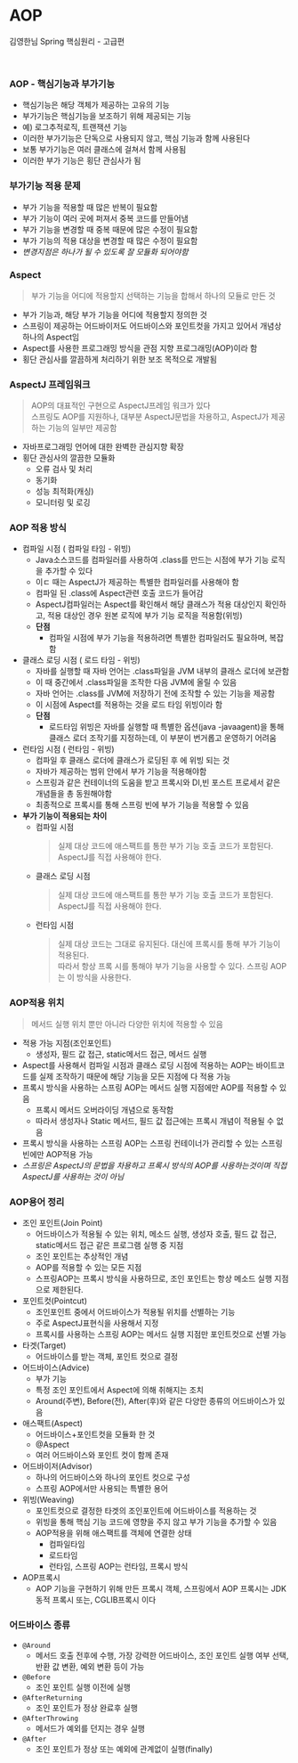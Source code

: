 # AOP
김영한님 Spring 핵심원리 - 고급편

<br>

### AOP - 핵심기능과 부가기능
* 핵심기능은 해당 객체가 제공하는 고유의 기능
* 부가기능은 핵심기능을 보조하기 위해 제공되는 기능
* 예) 로그추적로직, 트랜잭션 기능
* 이러한 부가기능은 단독으로 사용되지 않고, 핵심 기능과 함께 사용된다
* 보통 부가기능은 여러 클래스에 걸쳐서 함께 사용됨
* 이러한 부가 기능은 횡단 관심사가 됨

### 부가기능 적용 문제
* 부가 기능을 적용할 때 많은 반복이 필요함
* 부가 기능이 여러 곳에 퍼져서 중복 코드를 만들어냄
* 부가 기능을 변경할 때 중복 때문에 많은 수정이 필요함
* 부가 기능의 적용 대상을 변경할 때 많은 수정이 필요함
* *변경지점은 하나가 될 수 있도록 잘 모듈화 되어야함*

### Aspect
> 부가 기능을 어디에 적용할지 선택하는 기능을 합해서 하나의 모듈로 만든 것
* 부가 기능과, 해당 부가 기능을 어디에 적용할지 정의한 것
* 스프링이 제공하는 어드바이저도 어드바이스와 포인트컷을 가지고 있어서 개념상 하나의 Aspect임
* Aspect를 사용한 프로그래밍 방식을 관점 지향 프로그래밍(AOP)이라 함
* 횡단 관심사를 깔끔하게 처리하기 위한 보조 목적으로 개발됨

### AspectJ 프레임워크
> AOP의 대표적인 구현으로 AspectJ프레임 워크가 있다      
> 스프링도 AOP를 지원하나, 대부분 AspectJ문법을 차용하고, AspectJ가 제공하는 기능의 일부만 제공함
* 자바프로그래밍 언어에 대한 완벽한 관심지향 확장
* 횡단 관심사의 깔끔한 모듈화
    * 오류 검사 및 처리
    * 동기화
    * 성능 최적화(캐싱)
    * 모니터링 및 로깅

### AOP 적용 방식
* 컴파일 시점 ( 컴파일 타임 - 위빙)
  * Java소스코드를 컴파일러를 사용하여 .class를 만드는 시점에 부가 기능 로직을 추가할 수 있다
  * 이ㄷ 때는 AspectJ가 제공하는 특별한 컴파일러를 사용해야 함
  * 컴파일 된 .class에 Aspect관련 호출 코드가 들어감
  * AspectJ컴파일러는 Aspect를 확인해서 해당 클래스가 적용 대상인지 확인하고, 적용 대상인 경우 원본 로직에 부가 기능 로직을 적용함(위빙)
  * **단점**
    * 컴파일 시점에 부가 기능을 적용하려면 특별한 컴파일러도 필요하며, 복잡함
* 클래스 로딩 시점 ( 로드 타임 - 위빙)
  * 자바를 실행할 때 자바 언어는 .class파일을  JVM 내부의 클래스 로더에 보관함
  * 이 때 중간에서 .class파일을 조작한 다음 JVM에 올릴 수 있음
  * 자바 언어는 .class를 JVM에 저장하기 전에 조작할 수 있는 기능을 제공함
  * 이 시점에 Aspect를 적용하는 것을 로드 타임 위빙이라 함
  * **단점**
    * 로드타임 위빙은 자바를 실행할 때 특별한 옵션(java -javaagent)을 통해 클래스 로더 조작기를 지정하는데, 이 부분이 번거롭고 운영하기 어려움
* 런타임 시점 ( 런타임 - 위빙)
  * 컴파일 후 클래스 로더에 클래스가 로딩된 후 에 위빙 되는 것
  * 자바가 제공하는 범위 안에서 부가 기능을 적용해야함
  * 스프링과 같은 컨테이너의 도움을 받고 프록시와 DI,빈 포스트 프로세서 같은 개념들을 총 동원해야함
  * 최종적으로 프록시를 통해 스프링 빈에 부가 기능을 적용할 수 있음
* **부가 기능이 적용되는 차이**
  * 컴파일 시점
    > 실제 대상 코드에 애스팩트를 통한 부가 기능 호출 코드가 포함된다. AspectJ를 직접 사용해야 한다.
  * 클래스 로딩 시점
    > 실제 대상 코드에 애스팩트를 통한 부가 기능 호출 코드가 포함된다. AspectJ를 직접 사용해야 한다.
  * 런타임 시점
    > 실제 대상 코드는 그대로 유지된다. 대신에 프록시를 통해 부가 기능이 적용된다.      
    > 따라서 항상 프록 시를 통해야 부가 기능을 사용할 수 있다. 스프링 AOP는 이 방식을 사용한다.

### AOP적용 위치
> 메서드 실행 위치 뿐만 아니라 다양한 위치에 적용할 수 있음
* 적용 가능 지점(조인포인트)
  * 생성자, 필드 값 접근, static메서드 접근, 메서드 실행
* Aspect를 사용해서 컴파일 시점과 클래스 로딩 시점에 적용하는 AOP는 바이트코드를 실제 조작하기 때문에 해당 기능을 모든 지점에 다 적용 가능
* 프록시 방식을 사용하는 스프링 AOP는 메서드 실행 지점에만 AOP를 적용할 수 있음
  * 프록시 메서드 오버라이딩 개념으로 동작함
  * 따라서 생성자나 Static 메서드, 필드 값 접근에는 프록시 개념이 적용될 수 없음
* 프록시 방식을 사용하는 스프링 AOP는 스프링 컨테이너가 관리할 수 있는 스프링 빈에만 AOP적용 가능
* *스프링은 AspectJ의 문법을 차용하고 프록시 방식의 AOP를 사용하는것이며 직접 AspectJ를 사용하는 것이 아님*

### AOP용어 정리
* 조인 포인트(Join Point)
  * 어드바이스가 적용될 수 있는 위치, 메소드 실행, 생성자 호출, 필드 값 접근, static메서드 접근 같은 프로그램 실행 중 지점
  * 조인 포인트는 추상적인 개념
  * AOP를 적용할 수 있는 모든 지점
  * 스프링AOP는 프록시 방식을 사용하므로, 조인 포인트는 항상 메소드 실행 지점으로 제한된다.
* 포인트컷(Pointcut)
  * 조인포인트 중에서 어드바이스가 적용될 위치를 선별하는 기능
  * 주로 AspectJ표현식을 사용해서 지정
  * 프록시를 사용하는 스프링 AOP는 메서드 실행 지점만 포인트컷으로 선별 가능
* 타겟(Target)
  * 어드바이스를 받는 객체, 포인트 컷으로 결정
* 어드바이스(Advice)
  * 부가 기능
  * 특정 조인 포인트에서 Aspect에 의해 취해지는 조치
  * Around(주변), Before(전), After(후)와 같은 다양한 종류의 어드바이스가 있음
* 애스팩트(Aspect)
  * 어드바이스+포인트컷을 모듈화 한 것
  * @Aspect
  * 여러 어드바이스와 포인트 컷이 함께 존재
* 어드바이저(Advisor)
  * 하나의 어드바이스와 하나의 포인트 컷으로 구성
  * 스프링 AOP에서만 사용되는 특별한 용어
* 위빙(Weaving)
  * 포인트컷으로 결정한 타겟의 조인포인트에 어드바이스를 적용하는 것
  * 위빙을 통해 핵심 기능 코드에 영향을 주지 않고 부가 기능을 추가할 수 있음
  * AOP적용을 위해 애스팩트를 객체에 연결한 상태
    * 컴파일타임
    * 로드타임
    * 런타임, 스프링 AOP는 런타임, 프록시 방식
* AOP프록시
  * AOP 기능을 구현하기 위해 만든 프록시 객체, 스프링에서 AOP 프록시는 JDK 동적 프록시 또는, CGLIB프록시 이다

### 어드바이스 종류
- `@Around`
  * 메서드 호출 전후에 수행, 가장 강력한 어드바이스, 조인 포인트 실행 여부 선택, 반환 값 변환, 예외 변환 등이 가능
- `@Before`
  * 조인 포인트 실행 이전에 실행
- `@AfterReturning`
  * 조인 포인트가 정상 완료후 실행
- `@AfterThrowing`
  * 메서드가 예외를 던지는 경우 실행
- `@After`
  * 조인 포인트가 정상 또는 예외에 관계없이 실행(finally)
